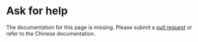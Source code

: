 # Ask for help

The documentation for this page is missing. Please submit a [pull request](https://github.com/v2fly/v2fly-github-io/pulls) or refer to the Chinese documentation.
